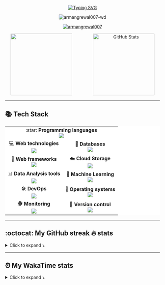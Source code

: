 <!--
**ArmanGrewal007/ArmanGrewal007** is a ✨ _special_ ✨ repository because its `README.md` (this file) appears on your GitHub profile.

Here are some ideas to get you started:

- 🔭 I’m currently working on ...
- 🌱 I’m currently learning ...
- 👯 I’m looking to collaborate on ...
- 🤔 I’m looking for help with ...
- 💬 Ask me about ...
- 📫 How to reach me: ...
- 😄 Pronouns: ...
- ⚡ Fun fact: ...
-->


<!-- ***WANDERING IN MY METAPHYSICAL REALM...🚶‍♂️*** -->


<!-- Typing - https://github.com/DenverCoder1/readme-typing-svg 
      DEMO site - https://readme-typing-svg.demolab.com/demo/ -->
<p align="center">
<a href="https://git.io/typing-svg"><img src="https://readme-typing-svg.demolab.com?font=Fira+Code&pause=1000&color=F7A30F&center=true&vCenter=true&random=false&width=435&lines=Hi+there!;+%E0%A8%B8%E0%A8%A4%E0%A8%BF+%E0%A8%B8%E0%A9%8D%E0%A8%B0%E0%A9%80+%E0%A8%85%E0%A8%95%E0%A8%BE%E0%A8%B2+%E0%A5%A4" alt="Typing SVG" /></a>
</p>

<p float="left" align="center"> 
<!-- Profile view counter - https://github.com/antonkomarev/github-profile-views-counter -->
<img src="https://komarev.com/ghpvc/?username=armangrewal007-wd&label=Profile%20views&color=green&style=flat" alt="armangrewal007-wd" /> 

<!-- Leetcode problems solved, rating  - https://leetcode-badge.vercel.app/
      Leetcode contest rating and quantile 
<a href="https://leetcode.com/armancode4u/"> <img src="https://img.shields.io/badge/dynamic/json?style=flat&labelColor=black&color=%23ffa116&label=Rating&query=ratingQuantile&url=https%3A%2F%2Fbadge.xyli.tech/%2Fapi%2Fusers%2Farmancode4u&logo=leetcode&logoColor=yellow)"> </a> -->

</p>

<!-- <p align="center"><img height="250"   src="ucwl5 2.jpeg">  </p> -->

<!-- github profile trophy - https://github.com/ryo-ma/github-profile-trophy -->
<p float="left" align="center"> <a href="https://github.com/ryo-ma/github-profile-trophy"><img src="https://github-profile-trophy.vercel.app/?username=armangrewal007&theme=onedark&column=-1&margin-w=15&margin-h=15" alt="armangrewal007" /></a> </p>

<!-- Stats - https://github.com/anuraghazra/github-readme-stats 
      (GitHub Stats, Customizing repo and gist cards, Top languages, WakaCard) 
      github-readme-stats-git-master-armangrewal007s-projects.vercel.app is my personal deployment to also show private stats-->
      
<p align="center">
<img height="200" src="https://github-readme-stats.vercel.app/api?username=armangrewal007&theme=github_dark_dimmed&count_private=true&include_all_commits=true" />
<img height="200" hspace="30"/>
<img height="200"  src="https://github-readme-stats.vercel.app/api/top-langs?username=armangrewal007&layout=compact&theme=github_dark_dimmed&langs_count=10" alt="GitHub Stats">
</p>

-----------------
## 📚 Tech Stack
<!-- Dev Icons - https://github.com/devicons/devicon/ -->


<table align="center" style="background-color: white;">
      <tr align="center">
            <td colspan="2">:star: <b>Programming languages</b> 
                  <br> <img src="https://skillicons.dev/icons?i=python,cpp,c,java,html,css,js">
      </tr>
      <tr align="center">
            <td>💻 <b>Web technologies</b> <br><img src="https://skillicons.dev/icons?i=html,css,js,vue,express"></td>
            <td>🔎 <b>Databases</b> <br> <img src="https://skillicons.dev/icons?i=mysql,sqlite,mongodb,redis"></td>
      </tr>
      <tr align="center">
            <td>🚀 <b>Web frameworks</b><br> <img src="https://skillicons.dev/icons?i=django,flask,rails"></td>
            <td>☁️ <b>Cloud Storage</b> <br><img src="https://skillicons.dev/icons?i=aws"></td>
      </tr>
      <tr align="center"> 
            <td>📊 <b>Data Analysis tools</b><br> <img src="https://skillicons.dev/icons?i="> </td>
            <td>🧠 <b>Machine Learning</b> <br><img src="https://skillicons.dev/icons?i=tensorflow,pytorch"> </td>
      </tr>
      <tr align="center"> 
            <td>🛠️ <b>DevOps</b> <br><img src="https://skillicons.dev/icons?i=jenkins,docker"></td>
            <td>💽 <b>Operating systems</b><br> <img src="https://skillicons.dev/icons?i="></td>
      </tr>
      <tr align="center"> 
            <td>🕵️ <b>Monitoring</b><br> <img src="https://skillicons.dev/icons?i=kafka"></td>
            <td>🐙 <b>Version control</b><br> <img src="https://skillicons.dev/icons?i=git"></td>
      </tr>
</table>

--------------------
## :octocat: My GitHub streak 🔥 stats
<details> <summary> Click to expand ⤵️ </summary>
<p float="left" align="center">
      <!-- Streak stats - https://github.com/DenverCoder1/github-readme-streak-stats
      DEMO site - https://streak-stats.demolab.com/demo/ -->
<a href="https://git.io/streak-stats"><img src="https://streak-stats.demolab.com?user=ArmanGrewal007&theme=one-dark-pro&hide_border=true&card_width=300" alt="GitHub Streak" /></a>
<!-- <img height="200" hspace="5"/> -->
</p>

<!-- github activity graph - https://github.com/Ashutosh00710/github-readme-activity-graph -->
<img src = "https://github-readme-activity-graph.vercel.app/graph?username=armangrewal007&theme=merko"/>

</details>
<!-- HUGE COLLECTION OF METRICS   https://github.com/lowlighter/metrics -->

------------------------
## ⏰ My WakaTime stats 
<details> <summary> Click to expand ⤵️ </summary>
<p float="left" align="center">
      <!-- time spend coding on wakatime -->
<a href="https://wakatime.com/@018bec3c-339f-4acb-98b2-41aa9598b087"><img src="https://wakatime.com/badge/user/018bec3c-339f-4acb-98b2-41aa9598b087.svg" alt="Total time coded since Nov 20 2023" /></a>
</p>

<!-- wakatime stats -->
<img src="https://github-readme-stats-git-master-armangrewal007s-projects.vercel.app/api/wakatime?username=armangrewal007&theme=github_dark_dimmed&layout=compact">


</details>

<!-- PRE MADE readme.md https://rahuldkjain.github.io/gh-profile-readme-generator/ 

<h1 align="center">Hi 👋, I'm Arman Grewal</h1>
<p align="left"> <img src="https://komarev.com/ghpvc/?username=armangrewal007&label=Profile%20views&color=0e75b6&style=flat" alt="armangrewal007" /> </p>

<p align="left"> <a href="https://github.com/ryo-ma/github-profile-trophy"><img src="https://github-profile-trophy.vercel.app/?username=armangrewal007" alt="armangrewal007" /></a> </p>

<p align="left"> <a href="https://twitter.com/" target="blank"><img src="https://img.shields.io/twitter/follow/?logo=twitter&style=for-the-badge" alt="" /></a> </p>

<h3 align="left">Connect with me:</h3>
<p align="left">
<a href="https://linkedin.com/in/armangrewal007" target="blank"><img align="center" src="https://raw.githubusercontent.com/rahuldkjain/github-profile-readme-generator/master/src/images/icons/Social/linked-in-alt.svg" alt="armangrewal007" height="30" width="40" /></a>
<a href="https://kaggle.com/armangrewal007" target="blank"><img align="center" src="https://raw.githubusercontent.com/rahuldkjain/github-profile-readme-generator/master/src/images/icons/Social/kaggle.svg" alt="armangrewal007" height="30" width="40" /></a>
<a href="https://instagram.com/arman.singh.grewal" target="blank"><img align="center" src="https://raw.githubusercontent.com/rahuldkjain/github-profile-readme-generator/master/src/images/icons/Social/instagram.svg" alt="arman.singh.grewal" height="30" width="40" /></a>
<a href="https://www.hackerrank.com/armansinghgrewal" target="blank"><img align="center" src="https://raw.githubusercontent.com/rahuldkjain/github-profile-readme-generator/master/src/images/icons/Social/hackerrank.svg" alt="armansinghgrewal" height="30" width="40" /></a>
<a href="https://www.leetcode.com/armancode4u" target="blank"><img align="center" src="https://raw.githubusercontent.com/rahuldkjain/github-profile-readme-generator/master/src/images/icons/Social/leet-code.svg" alt="armancode4u" height="30" width="40" /></a>
</p>

<h3 align="left">Languages and Tools:</h3>
<p align="left"> 
<a href="https://aws.amazon.com" target="_blank" rel="noreferrer"> 
<img src="https://raw.githubusercontent.com/devicons/devicon/master/icons/amazonwebservices/amazonwebservices-original-wordmark.svg" alt="aws" width="40" height="40"/> </a> 
<a href="https://www.gnu.org/software/bash/" target="_blank" rel="noreferrer"> 
<img src="https://www.vectorlogo.zone/logos/gnu_bash/gnu_bash-icon.svg" alt="bash" width="40" height="40"/> </a> 
<a href="https://getbootstrap.com" target="_blank" rel="noreferrer"> 
<img src="https://raw.githubusercontent.com/devicons/devicon/master/icons/bootstrap/bootstrap-plain-wordmark.svg" alt="bootstrap" width="40" height="40"/> </a> <a href="https://www.cprogramming.com/" target="_blank" rel="noreferrer"> <img src="https://raw.githubusercontent.com/devicons/devicon/master/icons/c/c-original.svg" alt="c" width="40" height="40"/> </a> <a href="https://www.w3schools.com/cpp/" target="_blank" rel="noreferrer"> <img src="https://raw.githubusercontent.com/devicons/devicon/master/icons/cplusplus/cplusplus-original.svg" alt="cplusplus" width="40" height="40"/> </a> <a href="https://www.w3schools.com/css/" target="_blank" rel="noreferrer"> <img src="https://raw.githubusercontent.com/devicons/devicon/master/icons/css3/css3-original-wordmark.svg" alt="css3" width="40" height="40"/> </a> <a href="https://www.djangoproject.com/" target="_blank" rel="noreferrer"> <img src="https://cdn.worldvectorlogo.com/logos/django.svg" alt="django" width="40" height="40"/> </a> <a href="https://www.docker.com/" target="_blank" rel="noreferrer"> <img src="https://raw.githubusercontent.com/devicons/devicon/master/icons/docker/docker-original-wordmark.svg" alt="docker" width="40" height="40"/> </a> <a href="https://www.elastic.co" target="_blank" rel="noreferrer"> <img src="https://www.vectorlogo.zone/logos/elastic/elastic-icon.svg" alt="elasticsearch" width="40" height="40"/> </a> <a href="https://flask.palletsprojects.com/" target="_blank" rel="noreferrer"> <img src="https://www.vectorlogo.zone/logos/pocoo_flask/pocoo_flask-icon.svg" alt="flask" width="40" height="40"/> </a> <a href="https://git-scm.com/" target="_blank" rel="noreferrer"> <img src="https://www.vectorlogo.zone/logos/git-scm/git-scm-icon.svg" alt="git" width="40" height="40"/> </a> <a href="https://grafana.com" target="_blank" rel="noreferrer"> <img src="https://www.vectorlogo.zone/logos/grafana/grafana-icon.svg" alt="grafana" width="40" height="40"/> </a> <a href="https://www.java.com" target="_blank" rel="noreferrer"> <img src="https://raw.githubusercontent.com/devicons/devicon/master/icons/java/java-original.svg" alt="java" width="40" height="40"/> </a> <a href="https://developer.mozilla.org/en-US/docs/Web/JavaScript" target="_blank" rel="noreferrer"> <img src="https://raw.githubusercontent.com/devicons/devicon/master/icons/javascript/javascript-original.svg" alt="javascript" width="40" height="40"/> </a> <a href="https://www.jenkins.io" target="_blank" rel="noreferrer"> <img src="https://www.vectorlogo.zone/logos/jenkins/jenkins-icon.svg" alt="jenkins" width="40" height="40"/> </a> <a href="https://kafka.apache.org/" target="_blank" rel="noreferrer"> <img src="https://www.vectorlogo.zone/logos/apache_kafka/apache_kafka-icon.svg" alt="kafka" width="40" height="40"/> </a> <a href="https://www.elastic.co/kibana" target="_blank" rel="noreferrer"> <img src="https://www.vectorlogo.zone/logos/elasticco_kibana/elasticco_kibana-icon.svg" alt="kibana" width="40" height="40"/> </a> <a href="https://www.linux.org/" target="_blank" rel="noreferrer"> <img src="https://raw.githubusercontent.com/devicons/devicon/master/icons/linux/linux-original.svg" alt="linux" width="40" height="40"/> </a> <a href="https://www.mongodb.com/" target="_blank" rel="noreferrer"> <img src="https://raw.githubusercontent.com/devicons/devicon/master/icons/mongodb/mongodb-original-wordmark.svg" alt="mongodb" width="40" height="40"/> </a> <a href="https://www.microsoft.com/en-us/sql-server" target="_blank" rel="noreferrer"> <img src="https://www.svgrepo.com/show/303229/microsoft-sql-server-logo.svg" alt="mssql" width="40" height="40"/> </a> <a href="https://www.mysql.com/" target="_blank" rel="noreferrer"> <img src="https://raw.githubusercontent.com/devicons/devicon/master/icons/mysql/mysql-original-wordmark.svg" alt="mysql" width="40" height="40"/> </a> <a href="https://nodejs.org" target="_blank" rel="noreferrer"> <img src="https://raw.githubusercontent.com/devicons/devicon/master/icons/nodejs/nodejs-original-wordmark.svg" alt="nodejs" width="40" height="40"/> </a> <a href="https://opencv.org/" target="_blank" rel="noreferrer"> <img src="https://www.vectorlogo.zone/logos/opencv/opencv-icon.svg" alt="opencv" width="40" height="40"/> </a> <a href="https://www.oracle.com/" target="_blank" rel="noreferrer"> <img src="https://raw.githubusercontent.com/devicons/devicon/master/icons/oracle/oracle-original.svg" alt="oracle" width="40" height="40"/> </a> <a href="https://pandas.pydata.org/" target="_blank" rel="noreferrer"> <img src="https://raw.githubusercontent.com/devicons/devicon/2ae2a900d2f041da66e950e4d48052658d850630/icons/pandas/pandas-original.svg" alt="pandas" width="40" height="40"/> </a> <a href="https://www.postgresql.org" target="_blank" rel="noreferrer"> <img src="https://raw.githubusercontent.com/devicons/devicon/master/icons/postgresql/postgresql-original-wordmark.svg" alt="postgresql" width="40" height="40"/> </a> <a href="https://postman.com" target="_blank" rel="noreferrer"> <img src="https://www.vectorlogo.zone/logos/getpostman/getpostman-icon.svg" alt="postman" width="40" height="40"/> </a> <a href="https://www.python.org" target="_blank" rel="noreferrer"> <img src="https://raw.githubusercontent.com/devicons/devicon/master/icons/python/python-original.svg" alt="python" width="40" height="40"/> </a> <a href="https://pytorch.org/" target="_blank" rel="noreferrer"> <img src="https://www.vectorlogo.zone/logos/pytorch/pytorch-icon.svg" alt="pytorch" width="40" height="40"/> </a> <a href="https://rubyonrails.org" target="_blank" rel="noreferrer"> <img src="https://raw.githubusercontent.com/devicons/devicon/master/icons/rails/rails-original-wordmark.svg" alt="rails" width="40" height="40"/> </a> <a href="https://redis.io" target="_blank" rel="noreferrer"> <img src="https://raw.githubusercontent.com/devicons/devicon/master/icons/redis/redis-original-wordmark.svg" alt="redis" width="40" height="40"/> </a> <a href="https://www.ruby-lang.org/en/" target="_blank" rel="noreferrer"> <img src="https://raw.githubusercontent.com/devicons/devicon/master/icons/ruby/ruby-original.svg" alt="ruby" width="40" height="40"/> </a> <a href="https://scikit-learn.org/" target="_blank" rel="noreferrer"> <img src="https://upload.wikimedia.org/wikipedia/commons/0/05/Scikit_learn_logo_small.svg" alt="scikit_learn" width="40" height="40"/> </a> <a href="https://seaborn.pydata.org/" target="_blank" rel="noreferrer"> <img src="https://seaborn.pydata.org/_images/logo-mark-lightbg.svg" alt="seaborn" width="40" height="40"/> </a> <a href="https://tailwindcss.com/" target="_blank" rel="noreferrer"> <img src="https://www.vectorlogo.zone/logos/tailwindcss/tailwindcss-icon.svg" alt="tailwind" width="40" height="40"/> </a> <a href="https://www.tensorflow.org" target="_blank" rel="noreferrer"> <img src="https://www.vectorlogo.zone/logos/tensorflow/tensorflow-icon.svg" alt="tensorflow" width="40" height="40"/> </a> <a href="https://unity.com/" target="_blank" rel="noreferrer"> <img src="https://www.vectorlogo.zone/logos/unity3d/unity3d-icon.svg" alt="unity" width="40" height="40"/> </a> <a href="https://vuejs.org/" target="_blank" rel="noreferrer"> <img src="https://raw.githubusercontent.com/devicons/devicon/master/icons/vuejs/vuejs-original-wordmark.svg" alt="vuejs" width="40" height="40"/> </a> </p>

<p><img align="left" src="https://github-readme-stats.vercel.app/api/top-langs?username=armangrewal007&show_icons=true&locale=en&layout=compact" alt="armangrewal007" /></p>

<p>&nbsp;<img align="center" src="https://github-readme-stats.vercel.app/api?username=armangrewal007&show_icons=true&locale=en" alt="armangrewal007" /></p>

<p><img align="center" src="https://github-readme-streak-stats.herokuapp.com/?user=armangrewal007&" alt="armangrewal007" /></p>

-->
